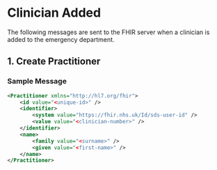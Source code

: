 ﻿# Clinician Added

The following messages are sent to the FHIR server when a clinician is added to the emergency department.

## 1. Create Practitioner

### Sample Message

```xml
<Practitioner xmlns="http://hl7.org/fhir">
    <id value="<unique-id>" />
    <identifier>
        <system value="https://fhir.nhs.uk/Id/sds-user-id" />
        <value value="<clinician-number>" />
    </identifier>
    <name>
        <family value="<surname>" />
        <given value="<first-name>" />
    </name>
</Practitioner>
```

